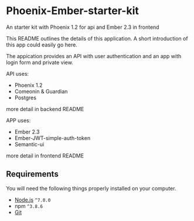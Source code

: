 # Phoenix-Ember-starter-kit
An starter kit with Phoenix 1.2 for api and Ember 2.3 in frontend

This README outlines the details of this application.
A short introduction of this app could easily go here.

The appication provides an API with user authentication and an app with login form and private view.

API uses:

* Phoenix 1.2
* Comeonin & Guardian
* Postgres

more detail in backend README

APP uses:

* Ember 2.3
* Ember-JWT-simple-auth-token
* Semantic-ui

more detail in frontend README

## Requirements

You will need the following things properly installed on your computer.

* [Node.js](http://nodejs.org/) `^7.0.0`
* npm `^3.8.6`
* [Git](http://git-scm.com/)
